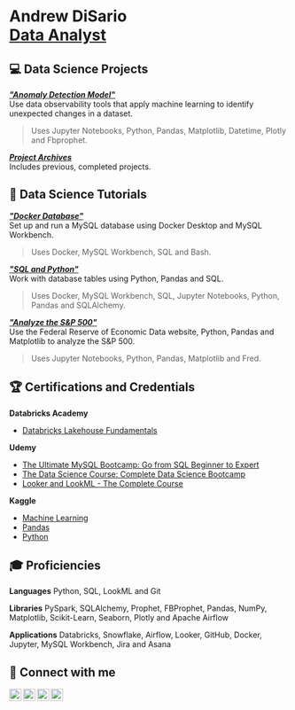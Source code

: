 <h1>Andrew DiSario <br/>
<a href="https://www.linkedin.com/in/andrew-disario/">Data Analyst</a>

<h2>💻 Data Science Projects </h2>

<b>[***"Anomaly Detection Model"***](https://github.com/andrew-disario/sp-500)</b>
</br>Use data observability tools that apply machine learning to identify unexpected changes in a dataset.
>Uses Jupyter Notebooks, Python, Pandas, Matplotlib, Datetime, Plotly and Fbprophet.

<b>[***Project Archives***](https://github.com/andrew-disario/andrew-disario/blob/main/Archived%20Projects.md)</b> 
</br>Includes previous, completed projects.

<h2>🏫 Data Science Tutorials </h2>

<b>[***"Docker Database"***](https://github.com/andrew-disario/docker-database)</b>
</br>Set up and run a MySQL database using Docker Desktop and MySQL Workbench.
> Uses Docker, MySQL Workbench, SQL and Bash.

<b>[***"SQL and Python"***](https://github.com/andrew-disario/sql-with-python)</b> 
</br>Work with database tables using Python, Pandas and SQL.
> Uses Docker, MySQL Workbench, SQL, Jupyter Notebooks, Python, Pandas and SQLAlchemy.

<b>[***"Analyze the S&P 500"***](https://github.com/andrew-disario/sp-500)</b>
</br>Use the Federal Reserve of Economic Data website, Python, Pandas and Matplotlib to analyze the S&P 500.
> Uses Jupyter Notebooks, Python, Pandas, Matplotlib and Fred.

<h2>🏆 Certifications and Credentials </h2>

<b> Databricks Academy </b>
- [Databricks Lakehouse Fundamentals](https://credentials.databricks.com/e222513d-37e7-47f3-af43-9b12641fdea7)

<b> Udemy </b>
- [The Ultimate MySQL Bootcamp: Go from SQL Beginner to Expert](https://www.udemy.com/certificate/UC-3a42f5f2-3b30-47dc-a05a-efee049712af/)
- [The Data Science Course: Complete Data Science Bootcamp](https://www.udemy.com/certificate/UC-a9623e85-b4af-4fde-addf-98dfe062ee55/)
- [Looker and LookML - The Complete Course](https://www.udemy.com/certificate/UC-0190f1b7-1a93-4fba-82c7-6e48a5a227b2/)

<b> Kaggle </b>
- [Machine Learning](https://www.kaggle.com/learn/certification/drewdisario/intro-to-machine-learning)
- [Pandas](https://www.kaggle.com/learn/certification/drewdisario/pandas)
- [Python](https://www.kaggle.com/learn/certification/drewdisario/python)
  


<h2>🎓 Proficiencies </h2>

**Languages** Python, SQL, LookML and Git

**Libraries** PySpark, SQLAlchemy, Prophet, FBProphet, Pandas, NumPy, Matplotlib, Scikit-Learn, Seaborn, Plotly and Apache Airflow

**Applications** Databricks, Snowflake, Airflow, Looker, GitHub, Docker, Jupyter, MySQL Workbench, Jira and Asana
 


<h2>📱 Connect with me </h2>

[<img align="left" alt="Andrew DiSario | Email" width="22px" src="https://cdn.jsdelivr.net/npm/simple-icons@3.13.0/icons/gmail.svg" />][gmail]
[<img align="left" alt="Andrew DiSario | LinkedIn" width="22px" src="https://cdn.jsdelivr.net/npm/simple-icons@v3/icons/linkedin.svg" />][linkedin]
[<img align="left" alt="Andrew DiSario | Instagram" width="22px" src="https://cdn.jsdelivr.net/npm/simple-icons@v3/icons/instagram.svg" />][instagram]
[<img align="left" alt="Andrew DiSario | Discord" width="22px" src="https://cdn.jsdelivr.net/npm/simple-icons@3.13.0/icons/discord.svg" />][discord]

[gmail]: mailto:awd5143@gmail.com
[linkedin]: https://www.linkedin.com/in/andrew-disario/
[instagram]: https://www.instagram.com/drewdisario/
[discord]: https://discord.gg/FTMHHYZc

<!--
**joshmadakor1/joshmadakor1** is a ✨ _special_ ✨ repository because its `README.md` (this file) appears on your GitHub profile.

Here are some ideas to get you started:

- 🔭 I’m currently working on ...
- 🌱 I’m currently learning ...
- 👯 I’m looking to collaborate on ...
- 🤔 I’m looking for help with ...
- 💬 Ask me about ...
- 📫 How to reach me: ...
- 😄 Pronouns: ...
- ⚡ Fun fact: ...
-->
